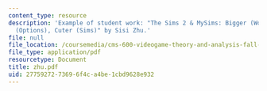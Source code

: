 ```yaml
---
content_type: resource
description: 'Example of student work: "The Sims 2 & MySims: Bigger (Worlds), Better
  (Options), Cuter (Sims)" by Sisi Zhu.'
file: null
file_location: /coursemedia/cms-600-videogame-theory-and-analysis-fall-2007/2775927273696f4ca4be1cbd9628e932_zhu.pdf
file_type: application/pdf
resourcetype: Document
title: zhu.pdf
uid: 27759272-7369-6f4c-a4be-1cbd9628e932
---
```

